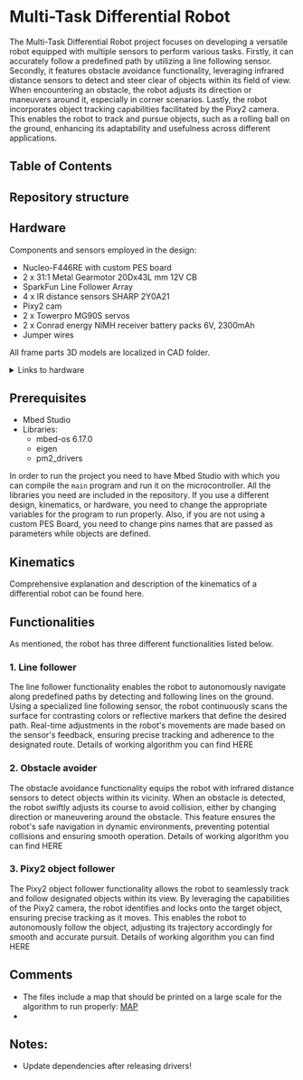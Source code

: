 # Multi-Task Differential Robot
The Multi-Task Differential Robot project focuses on developing a versatile robot equipped with multiple sensors to perform various tasks. Firstly, it can accurately follow a predefined path by utilizing a line following sensor. Secondly, it features obstacle avoidance functionality, leveraging infrared distance sensors to detect and steer clear of objects within its field of view. When encountering an obstacle, the robot adjusts its direction or maneuvers around it, especially in corner scenarios. Lastly, the robot incorporates object tracking capabilities facilitated by the Pixy2 camera. This enables the robot to track and pursue objects, such as a rolling ball on the ground, enhancing its adaptability and usefulness across different applications.

## Table of Contents


## Repository structure


## Hardware
Components and sensors employed in the design:
- Nucleo-F446RE with custom PES board
- 2 x 31:1 Metal Gearmotor 20Dx43L mm 12V CB
- SparkFun Line Follower Array
- 4 x IR distance sensors SHARP 2Y0A21 
- Pixy2 cam
- 2 x Towerpro MG90S servos 
- 2 x Conrad energy NiMH receiver battery packs 6V, 2300mAh
- Jumper wires

<!-- TODO Add link to this folder -->
All frame parts 3D models are localized in CAD folder.

<!-- TODO Add all the link -->
<details Closed>
<summary>Links to hardware</summary>

[Nucleo-F446RE][1] <br>
[78:1 Metal Gearmotor 20Dx43L mm 12V CB][2] <br>
[SparkFun Line Follower Array][3] <br>
[Conrad energy NiMH receiver battery packs 6V, 2300mAh][4] 

</details>

## Prerequisites
- Mbed Studio
- Libraries:
    - mbed-os 6.17.0
    - eigen
    - pm2_drivers

In order to run the project you need to have Mbed Studio with which you can compile the ``main`` program and run it on the microcontroller. All the libraries you need are included in the repository. If you use a different design, kinematics, or hardware, you need to change the appropriate variables for the program to run properly. Also, if you are not using a custom PES Board, you need to change pins names that are passed as parameters while objects are defined.

## Kinematics
Comprehensive explanation and description of the kinematics of a differential robot can be found here. <!-- TODO add hyperlinks  -->

## Functionalities
As mentioned, the robot has three different functionalities listed below.
<!-- TODO add hyperlinks  -->
### 1. Line follower
The line follower functionality enables the robot to autonomously navigate along predefined paths by detecting and following lines on the ground. Using a specialized line following sensor, the robot continuously scans the surface for contrasting colors or reflective markers that define the desired path. Real-time adjustments in the robot's movements are made based on the sensor's feedback, ensuring precise tracking and adherence to the designated route. Details of working algorithm you can find HERE 
### 2. Obstacle avoider
The obstacle avoidance functionality equips the robot with infrared distance sensors to detect objects within its vicinity. When an obstacle is detected, the robot swiftly adjusts its course to avoid collision, either by changing direction or maneuvering around the obstacle. This feature ensures the robot's safe navigation in dynamic environments, preventing potential collisions and ensuring smooth operation. Details of working algorithm you can find HERE 
### 3. Pixy2 object follower
The Pixy2 object follower functionality allows the robot to seamlessly track and follow designated objects within its view. By leveraging the capabilities of the Pixy2 camera, the robot identifies and locks onto the target object, ensuring precise tracking as it moves. This enables the robot to autonomously follow the object, adjusting its trajectory accordingly for smooth and accurate pursuit. Details of working algorithm you can find HERE 

## Comments
- The files include a map that should be printed on a large scale for the algorithm to run properly: [MAP](docs/Highspeed_2.pdf)
- 

## Notes:
- Update dependencies after releasing drivers! 